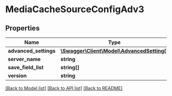 # MediaCacheSourceConfigAdv3

## Properties
Name | Type | Description | Notes
------------ | ------------- | ------------- | -------------
**advanced_settings** | [**\Swagger\Client\Model\AdvancedSetting[]**](AdvancedSetting.md) |  | 
**server_name** | **string** |  | 
**save_field_list** | **string[]** |  | [optional] 
**version** | **string** |  | 

[[Back to Model list]](../README.md#documentation-for-models) [[Back to API list]](../README.md#documentation-for-api-endpoints) [[Back to README]](../README.md)



